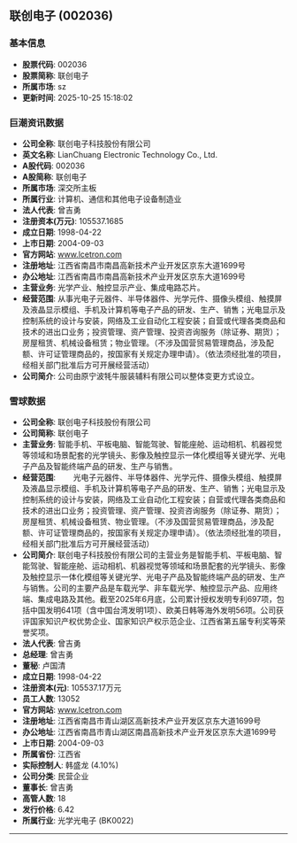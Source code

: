 ## 联创电子 (002036)

### 基本信息

- **股票代码**: 002036
- **股票简称**: 联创电子
- **所属市场**: sz
- **更新时间**: 2025-10-25 15:18:02

### 巨潮资讯数据

- **公司全称**: 联创电子科技股份有限公司
- **英文名称**: LianChuang Electronic Technology Co., Ltd.
- **A股代码**: 002036
- **A股简称**: 联创电子
- **所属市场**: 深交所主板
- **所属行业**: 计算机、通信和其他电子设备制造业
- **法人代表**: 曾吉勇
- **注册资本(万元)**: 105537.1685
- **成立日期**: 1998-04-22
- **上市日期**: 2004-09-03
- **官方网站**: www.lcetron.com
- **注册地址**: 江西省南昌市南昌高新技术产业开发区京东大道1699号
- **办公地址**: 江西省南昌市南昌高新技术产业开发区京东大道1699号
- **主营业务**: 光学产业、触控显示产业、集成电路芯片。
- **经营范围**: 从事光电子元器件、半导体器件、光学元件、摄像头模组、触摸屏及液晶显示模组、手机及计算机等电子产品的研发、生产、销售；光电显示及控制系统的设计与安装，网络及工业自动化工程安装；自营或代理各类商品和技术的进出口业务；投资管理、资产管理、投资咨询服务（除证券、期货）；房屋租赁、机械设备租赁；物业管理。（不涉及国营贸易管理商品，涉及配额、许可证管理商品的，按国家有关规定办理申请）。（依法须经批准的项目，经相关部门批准后方可开展经营活动）
- **公司简介**: 公司由原宁波牦牛服装辅料有限公司以整体变更方式设立。

### 雪球数据

- **公司全称**: 联创电子科技股份有限公司
- **公司简称**: 联创电子
- **主营业务**: 智能手机、平板电脑、智能驾驶、智能座舱、运动相机、机器视觉等领域和场景配套的光学镜头、影像及触控显示一体化模组等关键光学、光电子产品及智能终端产品的研发、生产与销售。
- **经营范围**: 　　光电子元器件、半导体器件、光学元件、摄像头模组、触摸屏及液晶显示模组、手机及计算机等电子产品的研发、生产、销售；光电显示及控制系统的设计与安装，网络及工业自动化工程安装；自营或代理各类商品和技术的进出口业务；投资管理、资产管理、投资咨询服务（除证券、期货）；房屋租赁、机械设备租赁、物业管理。（不涉及国营贸易管理商品，涉及配额、许可证管理商品的，按国家有关规定办理申请）。（依法须经批准的项目，经相关部门批准后方可开展经营活动）
- **公司简介**: 联创电子科技股份有限公司的主营业务是智能手机、平板电脑、智能驾驶、智能座舱、运动相机、机器视觉等领域和场景配套的光学镜头、影像及触控显示一体化模组等关键光学、光电子产品及智能终端产品的研发、生产与销售。公司的主要产品是车载光学、非车载光学、触控显示产品、应用终端、集成电路及其他。截至2025年6月底，公司累计授权发明专利697项，包括中国发明641项（含中国台湾发明1项）、欧美日韩等海外发明56项。公司获评国家知识产权优势企业、国家知识产权示范企业、江西省第五届专利奖等荣誉奖项。
- **法人代表**: 曾吉勇
- **总经理**: 曾吉勇
- **董秘**: 卢国清
- **成立日期**: 1998-04-22
- **注册资本(元)**: 105537.17万元
- **员工人数**: 13052
- **官方网站**: www.lcetron.com
- **注册地址**: 江西省南昌市青山湖区高新技术产业开发区京东大道1699号
- **办公地址**: 江西省南昌市青山湖区南昌高新技术产业开发区京东大道1699号
- **上市日期**: 2004-09-03
- **所属省份**: 江西省
- **实际控制人**: 韩盛龙 (4.10%)
- **公司分类**: 民营企业
- **董事长**: 曾吉勇
- **高管人数**: 18
- **发行价格**: 6.42
- **所属行业**: 光学光电子 (BK0022)

---